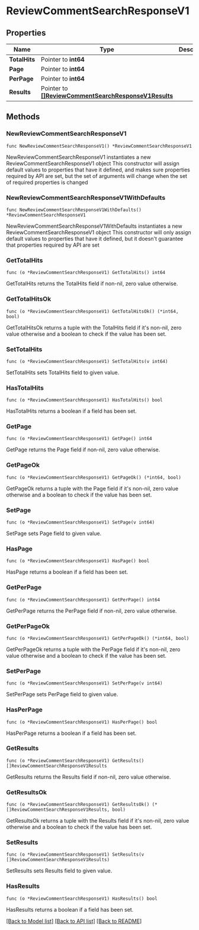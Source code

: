 # ReviewCommentSearchResponseV1

## Properties

Name | Type | Description | Notes
------------ | ------------- | ------------- | -------------
**TotalHits** | Pointer to **int64** |  | [optional] 
**Page** | Pointer to **int64** |  | [optional] 
**PerPage** | Pointer to **int64** |  | [optional] 
**Results** | Pointer to [**[]ReviewCommentSearchResponseV1Results**](ReviewCommentSearchResponseV1Results.md) |  | [optional] 

## Methods

### NewReviewCommentSearchResponseV1

`func NewReviewCommentSearchResponseV1() *ReviewCommentSearchResponseV1`

NewReviewCommentSearchResponseV1 instantiates a new ReviewCommentSearchResponseV1 object
This constructor will assign default values to properties that have it defined,
and makes sure properties required by API are set, but the set of arguments
will change when the set of required properties is changed

### NewReviewCommentSearchResponseV1WithDefaults

`func NewReviewCommentSearchResponseV1WithDefaults() *ReviewCommentSearchResponseV1`

NewReviewCommentSearchResponseV1WithDefaults instantiates a new ReviewCommentSearchResponseV1 object
This constructor will only assign default values to properties that have it defined,
but it doesn't guarantee that properties required by API are set

### GetTotalHits

`func (o *ReviewCommentSearchResponseV1) GetTotalHits() int64`

GetTotalHits returns the TotalHits field if non-nil, zero value otherwise.

### GetTotalHitsOk

`func (o *ReviewCommentSearchResponseV1) GetTotalHitsOk() (*int64, bool)`

GetTotalHitsOk returns a tuple with the TotalHits field if it's non-nil, zero value otherwise
and a boolean to check if the value has been set.

### SetTotalHits

`func (o *ReviewCommentSearchResponseV1) SetTotalHits(v int64)`

SetTotalHits sets TotalHits field to given value.

### HasTotalHits

`func (o *ReviewCommentSearchResponseV1) HasTotalHits() bool`

HasTotalHits returns a boolean if a field has been set.

### GetPage

`func (o *ReviewCommentSearchResponseV1) GetPage() int64`

GetPage returns the Page field if non-nil, zero value otherwise.

### GetPageOk

`func (o *ReviewCommentSearchResponseV1) GetPageOk() (*int64, bool)`

GetPageOk returns a tuple with the Page field if it's non-nil, zero value otherwise
and a boolean to check if the value has been set.

### SetPage

`func (o *ReviewCommentSearchResponseV1) SetPage(v int64)`

SetPage sets Page field to given value.

### HasPage

`func (o *ReviewCommentSearchResponseV1) HasPage() bool`

HasPage returns a boolean if a field has been set.

### GetPerPage

`func (o *ReviewCommentSearchResponseV1) GetPerPage() int64`

GetPerPage returns the PerPage field if non-nil, zero value otherwise.

### GetPerPageOk

`func (o *ReviewCommentSearchResponseV1) GetPerPageOk() (*int64, bool)`

GetPerPageOk returns a tuple with the PerPage field if it's non-nil, zero value otherwise
and a boolean to check if the value has been set.

### SetPerPage

`func (o *ReviewCommentSearchResponseV1) SetPerPage(v int64)`

SetPerPage sets PerPage field to given value.

### HasPerPage

`func (o *ReviewCommentSearchResponseV1) HasPerPage() bool`

HasPerPage returns a boolean if a field has been set.

### GetResults

`func (o *ReviewCommentSearchResponseV1) GetResults() []ReviewCommentSearchResponseV1Results`

GetResults returns the Results field if non-nil, zero value otherwise.

### GetResultsOk

`func (o *ReviewCommentSearchResponseV1) GetResultsOk() (*[]ReviewCommentSearchResponseV1Results, bool)`

GetResultsOk returns a tuple with the Results field if it's non-nil, zero value otherwise
and a boolean to check if the value has been set.

### SetResults

`func (o *ReviewCommentSearchResponseV1) SetResults(v []ReviewCommentSearchResponseV1Results)`

SetResults sets Results field to given value.

### HasResults

`func (o *ReviewCommentSearchResponseV1) HasResults() bool`

HasResults returns a boolean if a field has been set.


[[Back to Model list]](../README.md#documentation-for-models) [[Back to API list]](../README.md#documentation-for-api-endpoints) [[Back to README]](../README.md)


